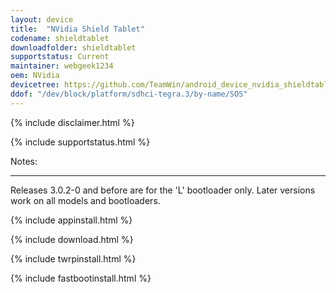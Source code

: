 ```yaml
---
layout: device
title:  "NVidia Shield Tablet"
codename: shieldtablet
downloadfolder: shieldtablet
supportstatus: Current
maintainer: webgeek1234
oem: NVidia
devicetree: https://github.com/TeamWin/android_device_nvidia_shieldtablet
ddof: "/dev/block/platform/sdhci-tegra.3/by-name/SOS"
---
```


{% include disclaimer.html %}

{% include supportstatus.html %}

<div class='page-heading'>Notes:</div>
<hr />
<p class="text">Releases 3.0.2-0 and before are for the 'L' bootloader only. Later versions work on all models and bootloaders.</p>

{% include appinstall.html %}

{% include download.html %}

{% include twrpinstall.html %}

{% include fastbootinstall.html %}
